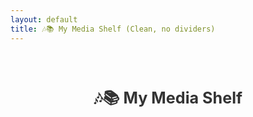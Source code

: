 ```yaml
---
layout: default
title: 🎶📚 My Media Shelf (Clean, no dividers)
---
```


<div class="media-shelf-container">

<style>
  /* Container */
  .media-shelf-container {
    font-family: -apple-system, BlinkMacSystemFont, sans-serif;
    padding: 20px;
    color: #333;
    box-sizing: border-box;
  }

  /* Heading */
  .media-shelf-container h1 {
    text-align: center;
    margin-bottom: 30px;
    font-size: 1.8em;
    user-select: none;
  }

  /* Shelf Grid: always 3 columns */
  #mediaShelf {
    display: grid;
    grid-template-columns: repeat(3, 1fr);
    gap: 20px;
    max-width: 100%;
    justify-items: center;
    box-sizing: border-box;
  }

  /* Media item */
  .media-item {
    cursor: pointer;
    text-align: center;
    user-select: none;
    width: 100%;
    max-width: 120px;
    transition: transform 0.3s ease;
  }

  .media-item:hover {
    transform: translateY(-6px);
  }

  /* Covers */
  .media-cover {
    box-shadow: 0 3px 8px rgba(0,0,0,0.15);
    width: 100%;
    height: auto;
    max-height: 140px;
    object-fit: cover;
    border-radius: 10px;
    background: #fff;
    display: block;
    margin: 0 auto;
  }

  /* Music style: circle */
  .media-cover.music {
    border-radius: 50%;
    aspect-ratio: 1 / 1;
    max-height: 140px;
  }

  /* Book style: rectangular */
  .media-cover.book {
    aspect-ratio: 2 / 3;
    max-height: 160px;
    border-radius: 6px;
  }

  /* Title */
  .media-title {
    margin-top: 8px;
    font-weight: 600;
    font-size: 0.9em;
    white-space: nowrap;
    overflow: hidden;
    text-overflow: ellipsis;
    max-width: 120px;
    user-select: text;
    margin-left: auto;
    margin-right: auto;
  }

  /* Responsive: shrink to fit 3 columns on smaller devices */
  @media (max-width: 600px) {
    #mediaShelf {
      gap: 12px;
    }
    .media-item {
      max-width: 90px;
    }
    .media-cover.music {
      max-height: 90px;
    }
    .media-cover.book {
      max-height: 110px;
      max-width: 90px;
    }
    .media-title {
      font-size: 0.75em;
      max-width: 90px;
    }
  }

  /* Modal Styles */
  .modal {
    position: fixed;
    top: 0; left: 0;
    width: 100vw; height: 100vh;
    background: rgba(0,0,0,0.75);
    display: none;
    justify-content: center;
    align-items: center;
    z-index: 9999;
    padding: 20px;
    box-sizing: border-box;
  }
  .modal.show {
    display: flex;
  }
  .modal-content {
    background: #fff;
    border-radius: 12px;
    padding: 20px;
    width: 100%;
    max-width: 750px;
    max-height: 90vh;
    overflow-y: auto;
    position: relative;
    box-sizing: border-box;
  }
  .modal-content iframe,
  .modal-content audio {
    width: 100%;
    margin-bottom: 15px;
    border-radius: 8px;
  }
  .modal-content h2 {
    margin-top: 0;
    margin-bottom: 10px;
    user-select: text;
  }
  .close-btn {
    position: absolute;
    top: 12px; right: 15px;
    font-size: 22px;
    cursor: pointer;
    user-select: none;
    background: transparent;
    border: none;
  }
  .review-box {
    background: #f9f9f9;
    padding: 15px;
    border-radius: 8px;
    margin-top: 10px;
    user-select: text;
  }
  .rating-stars {
    font-size: 18px;
    color: gold;
    user-select: none;
  }
</style>

<h1>🎶📚 My Media Shelf</h1>

<div id="mediaShelf" role="list"></div>

<div id="modal" class="modal" role="dialog" aria-modal="true" aria-labelledby="modalTitle">
  <div class="modal-content">
    <button class="close-btn" aria-label="Close modal" onclick="closeModal()">❌</button>
    <h2 id="modalTitle"></h2>
    <div id="modalMedia"></div>
    <div class="review-box">
      <div class="rating-stars" id="modalRating"></div>
      <p id="modalReview"></p>
    </div>
  </div>
</div>

<script src="https://unpkg.com/epubjs/dist/epub.min.js"></script>
<script>
  (function() {
    const shelf = document.getElementById('mediaShelf');
    const modal = document.getElementById('modal');
    const modalTitle = document.getElementById('modalTitle');
    const modalMedia = document.getElementById('modalMedia');
    const modalRating = document.getElementById('modalRating');
    const modalReview = document.getElementById('modalReview');

    const mediaItems = [
      {
        id: 'music1',
        title: "Lo-fi Chill Beats",
        type: "music",
        style: "music",
        url: "https://file-examples.com/storage/fe3fc12ac16dfc8bce70be1/2017/11/file_example_MP3_1MG.mp3",
        cover: "https://upload.wikimedia.org/wikipedia/en/8/8c/Lofi_Girl_album_cover.jpg",
        rating: 5,
        review: "An atmospheric and immersive experience. Perfect for focus sessions."
      },
      {
        id: 'book1',
        title: "1984 by George Orwell",
        type: "ebook",
        style: "book",
        url: "https://s3.amazonaws.com/moby-dick/OPS/package.opf",
        cover: "https://covers.openlibrary.org/b/id/7222246-L.jpg",
        rating: 4,
        review: "Hauntingly relevant. A chilling reflection on surveillance and society."
      },
      {
        id: 'show1',
        title: "Cosmos",
        type: "video",
        style: "show",
        url: "https://www.youtube.com/embed/XFF2ECZ8m1A",
        cover: "https://upload.wikimedia.org/wikipedia/en/e/e5/Cosmos_A_Spacetime_Odyssey_2014_title_card.jpg",
        rating: 5,
        review: "Visually stunning and intellectually rich. Tyson is brilliant."
      },
      {
        id: 'book2',
        title: "Brave New World",
        type: "ebook",
        style: "book",
        url: "https://s3.amazonaws.com/moby-dick/OPS/package.opf",
        cover: "https://covers.openlibrary.org/b/id/8231856-L.jpg",
        rating: 4,
        review: "A provocative view on engineered societies."
      },
      {
        id: 'music2',
        title: "Synthwave Drive",
        type: "music",
        style: "music",
        url: "https://file-examples.com/storage/fe3fc12ac16dfc8bce70be1/2017/11/file_example_MP3_2MG.mp3",
        cover: "https://upload.wikimedia.org/wikipedia/en/f/f4/The_Midnight_-_Endless_Summer.png",
        rating: 4,
        review: "Retro vibes. Like cruising through neon-lit highways."
      },
      {
        id: 'show2',
        title: "Planet Earth II",
        type: "video",
        style: "show",
        url: "https://www.youtube.com/embed/c8aFcHFu8QM",
        cover: "https://upload.wikimedia.org/wikipedia/en/f/f9/Planet_Earth_II_poster.jpg",
        rating: 5,
        review: "A breathtaking documentary. Nature has never looked so cinematic."
      },
      {
        id: 'book3',
        title: "The Martian",
        type: "ebook",
        style: "book",
        url: "https://s3.amazonaws.com/moby-dick/OPS/package.opf",
        cover: "https://covers.openlibrary.org/b/id/8269090-L.jpg",
        rating: 5,
        review: "A thrilling survival story on Mars."
      }
    ];

    function createStars(rating) {
      const maxStars = 5;
      let stars = '';
      for(let i = 1; i <= maxStars; i++) {
        stars += i <= rating ? '★' : '☆';
      }
      return stars;
    }

    function renderShelf() {
      shelf.innerHTML = '';
      mediaItems.forEach(item => {
        const div = document.createElement('div');
        div.className = 'media-item';
        div.tabIndex = 0;
        div.setAttribute('role', 'button');
        div.setAttribute('aria-label', `Open ${item.title}`);

        const img = document.createElement('img');
        img.src = item.cover;
        img.alt = `${item.title} cover`;
        img.className = `media-cover ${item.style}`;
        div.appendChild(img);

        const title = document.createElement('div');
        title.className = 'media-title';
        title.textContent = item.title;
        div.appendChild(title);

        div.addEventListener('click', () => openModal(item));
        div.addEventListener('keydown', e => {
          if (e.key === 'Enter' || e.key === ' ') {
            openModal(item);
            e.preventDefault();
          }
        });

        shelf.appendChild(div);
      });
    }

    function openModal(item) {
      modalTitle.textContent = item.title;
      modalRating.textContent = createStars(item.rating);
      modalReview.textContent = item.review;
      modalMedia.innerHTML = '';

      if(item.type === 'music') {
        const audio = document.createElement('audio');
        audio.controls = true;
        audio.src = item.url;
        modalMedia.appendChild(audio);
      } else if(item.type === 'video') {
        const iframe = document.createElement('iframe');
        iframe.src = item.url;
        iframe.width = '100%';
        iframe.height = '360';
        iframe.allow = "accelerometer; autoplay; clipboard-write; encrypted-media; gyroscope; picture-in-picture";
        iframe.allowFullscreen = true;
        modalMedia.appendChild(iframe);
      } else if(item.type === 'ebook') {
        modalMedia.innerHTML = `<p><em>EPUB preview not implemented — replace with your EPUB viewer.</em></p>`;
      }

      modal.classList.add('show');
      document.body.style.overflow = 'hidden'; // prevent background scroll
      modal.querySelector('.close-btn').focus();
    }

    function closeModal() {
      modal.classList.remove('show');
      modalMedia.innerHTML = '';
      document.body.style.overflow = '';
    }

    modal.addEventListener('click', e => {
      if(e.target === modal) closeModal();
    });

    document.addEventListener('keydown', e => {
      if(e.key === 'Escape' && modal.classList.contains('show')) {
        closeModal();
      }
    });

    renderShelf();
  })();
</script>

</div>
